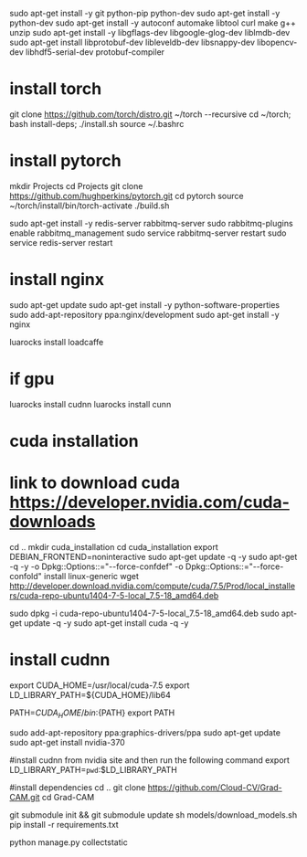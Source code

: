 sudo apt-get install -y git python-pip python-dev
sudo apt-get install -y python-dev
sudo apt-get install -y autoconf automake libtool curl make g++ unzip
sudo apt-get install -y libgflags-dev libgoogle-glog-dev liblmdb-dev
sudo apt-get install libprotobuf-dev libleveldb-dev libsnappy-dev libopencv-dev libhdf5-serial-dev protobuf-compiler

# install torch
git clone https://github.com/torch/distro.git ~/torch --recursive
cd ~/torch; bash install-deps;
./install.sh
source ~/.bashrc

# install pytorch
mkdir Projects
cd Projects
git clone https://github.com/hughperkins/pytorch.git
cd pytorch
source ~/torch/install/bin/torch-activate
./build.sh

sudo apt-get install -y redis-server rabbitmq-server
sudo rabbitmq-plugins enable rabbitmq_management
sudo service rabbitmq-server restart 
sudo service redis-server restart

# install nginx
sudo apt-get update
sudo apt-get install -y python-software-properties
sudo add-apt-repository ppa:nginx/development
sudo apt-get install -y nginx

luarocks install loadcaffe

# if gpu
luarocks install cudnn
luarocks install cunn

# cuda installation
# link to download cuda https://developer.nvidia.com/cuda-downloads
cd ..
mkdir cuda_installation
cd cuda_installation
export DEBIAN_FRONTEND=noninteractive
sudo apt-get update -q -y
sudo apt-get -q -y -o Dpkg::Options::="--force-confdef" -o Dpkg::Options::="--force-confold" install linux-generic
wget http://developer.download.nvidia.com/compute/cuda/7.5/Prod/local_installers/cuda-repo-ubuntu1404-7-5-local_7.5-18_amd64.deb

sudo dpkg -i cuda-repo-ubuntu1404-7-5-local_7.5-18_amd64.deb
sudo apt-get update -q -y
sudo apt-get install cuda -q -y

# install cudnn 
export CUDA_HOME=/usr/local/cuda-7.5 
export LD_LIBRARY_PATH=${CUDA_HOME}/lib64 
 
PATH=${CUDA_HOME}/bin:${PATH} 
export PATH

sudo add-apt-repository ppa:graphics-drivers/ppa
sudo apt-get update
sudo apt-get install nvidia-370

#install cudnn from nvidia site and then run the following command
export LD_LIBRARY_PATH=`pwd`:$LD_LIBRARY_PATH

#install dependencies
cd ..
git clone https://github.com/Cloud-CV/Grad-CAM.git
cd Grad-CAM

git submodule init && git submodule update
sh models/download_models.sh
pip install -r requirements.txt

python manage.py collectstatic
